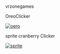 vrzonegames

OreoClicker

<a href="https://vrzonegames.github.io/OreoClicker/">![oero](https://user-images.githubusercontent.com/107637825/206640271-c76dfe4b-0995-451e-ac6d-e102b8df2497.png)</a>

sprite cranberry Clicker

<a href="https://vrzonegames.github.io/spritecranberryClicker/">![sprite](https://user-images.githubusercontent.com/107637825/206641459-918c0427-1a21-4097-8bff-89b438b47659.png)

